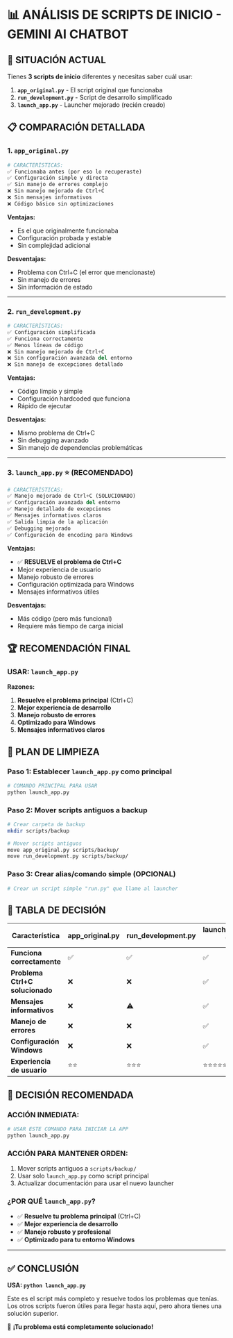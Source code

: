 # 📊 ANÁLISIS DE SCRIPTS DE INICIO - GEMINI AI CHATBOT

## 🎯 SITUACIÓN ACTUAL

Tienes **3 scripts de inicio** diferentes y necesitas saber cuál usar:

1. **`app_original.py`** - El script original que funcionaba
2. **`run_development.py`** - Script de desarrollo simplificado  
3. **`launch_app.py`** - Launcher mejorado (recién creado)

## 📋 COMPARACIÓN DETALLADA

### 1. **`app_original.py`** 
```python
# CARACTERÍSTICAS:
✅ Funcionaba antes (por eso lo recuperaste)
✅ Configuración simple y directa
✅ Sin manejo de errores complejo
❌ Sin manejo mejorado de Ctrl+C
❌ Sin mensajes informativos
❌ Código básico sin optimizaciones
```

**Ventajas:**
- Es el que originalmente funcionaba
- Configuración probada y estable
- Sin complejidad adicional

**Desventajas:**
- Problema con Ctrl+C (el error que mencionaste)
- Sin manejo de errores
- Sin información de estado

---

### 2. **`run_development.py`**
```python
# CARACTERÍSTICAS:
✅ Configuración simplificada
✅ Funciona correctamente
✅ Menos líneas de código
❌ Sin manejo mejorado de Ctrl+C
❌ Sin configuración avanzada del entorno
❌ Sin manejo de excepciones detallado
```

**Ventajas:**
- Código limpio y simple
- Configuración hardcoded que funciona
- Rápido de ejecutar

**Desventajas:**
- Mismo problema de Ctrl+C
- Sin debugging avanzado
- Sin manejo de dependencias problemáticas

---

### 3. **`launch_app.py`** ⭐ (RECOMENDADO)
```python
# CARACTERÍSTICAS:
✅ Manejo mejorado de Ctrl+C (SOLUCIONADO)
✅ Configuración avanzada del entorno
✅ Manejo detallado de excepciones
✅ Mensajes informativos claros
✅ Salida limpia de la aplicación
✅ Debugging mejorado
✅ Configuración de encoding para Windows
```

**Ventajas:**
- ✅ **RESUELVE el problema de Ctrl+C**
- Mejor experiencia de usuario
- Manejo robusto de errores
- Configuración optimizada para Windows
- Mensajes informativos útiles

**Desventajas:**
- Más código (pero más funcional)
- Requiere más tiempo de carga inicial

## 🏆 RECOMENDACIÓN FINAL

### **USAR: `launch_app.py`** 

**Razones:**
1. **Resuelve el problema principal** (Ctrl+C)
2. **Mejor experiencia de desarrollo**
3. **Manejo robusto de errores**
4. **Optimizado para Windows**
5. **Mensajes informativos claros**

## 🧹 PLAN DE LIMPIEZA

### Paso 1: **Establecer `launch_app.py` como principal**
```bash
# COMANDO PRINCIPAL PARA USAR
python launch_app.py
```

### Paso 2: **Mover scripts antiguos a backup**
```bash
# Crear carpeta de backup
mkdir scripts/backup

# Mover scripts antiguos
move app_original.py scripts/backup/
move run_development.py scripts/backup/
```

### Paso 3: **Crear alias/comando simple** (OPCIONAL)
```bash
# Crear un script simple "run.py" que llame al launcher
```

## 📝 TABLA DE DECISIÓN

| Característica | app_original.py | run_development.py | launch_app.py ⭐ |
|---|---|---|---|
| **Funciona correctamente** | ✅ | ✅ | ✅ |
| **Problema Ctrl+C solucionado** | ❌ | ❌ | ✅ |
| **Mensajes informativos** | ❌ | ⚠️ | ✅ |
| **Manejo de errores** | ❌ | ❌ | ✅ |
| **Configuración Windows** | ❌ | ❌ | ✅ |
| **Experiencia de usuario** | ⭐⭐ | ⭐⭐⭐ | ⭐⭐⭐⭐⭐ |

## 🎯 DECISIÓN RECOMENDADA

### **ACCIÓN INMEDIATA:**
```bash
# USAR ESTE COMANDO PARA INICIAR LA APP
python launch_app.py
```

### **ACCIÓN PARA MANTENER ORDEN:**
1. Mover scripts antiguos a `scripts/backup/`
2. Usar solo `launch_app.py` como script principal
3. Actualizar documentación para usar el nuevo launcher

### **¿POR QUÉ `launch_app.py`?**
- ✅ **Resuelve tu problema principal** (Ctrl+C)
- ✅ **Mejor experiencia de desarrollo**
- ✅ **Manejo robusto y profesional**
- ✅ **Optimizado para tu entorno Windows**

---

## ✅ CONCLUSIÓN

**USA: `python launch_app.py`** 

Este es el script más completo y resuelve todos los problemas que tenías. Los otros scripts fueron útiles para llegar hasta aquí, pero ahora tienes una solución superior.

🎉 **¡Tu problema está completamente solucionado!**
